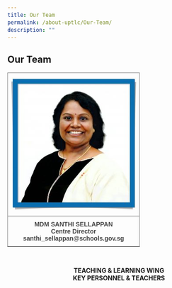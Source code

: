 ```yaml
---
title: Our Team
permalink: /about-uptlc/Our-Team/
description: ""
---
```

## Our Team

<style type="text/css">
.tg  {border-collapse:collapse;border-spacing:0;}
.tg td{border-color:black;border-style:solid;border-width:1px;font-family:Arial, sans-serif;font-size:14px;
  overflow:hidden;padding:10px 5px;word-break:normal;}
.tg th{border-color:black;border-style:solid;border-width:1px;font-family:Arial, sans-serif;font-size:14px;
  font-weight:normal;overflow:hidden;padding:10px 5px;word-break:normal;}
.tg .tg-c3ow{border-color:inherit;text-align:center;vertical-align:top}
.tg .tg-1y4x{border-color:inherit;color:#444;font-weight:bold;text-align:center;vertical-align:top}
</style>
<table class="tg">
<thead>
  <tr>
    <th class="tg-c3ow"><img src="/images/centredirector.jpg" width="287" height="300"></th>
  </tr>
</thead>
<tbody>
  <tr>
    <td class="tg-1y4x">MDM SANTHI SELLAPPAN <br>Centre Director<br><span style="color:#444">santhi_sellappan@schools.gov.sg</span></td>
  </tr>
</tbody>
</table>

<br>

<strong><center>TEACHING & LEARNING WING<br>KEY PERSONNEL & TEACHERS</center></strong>





